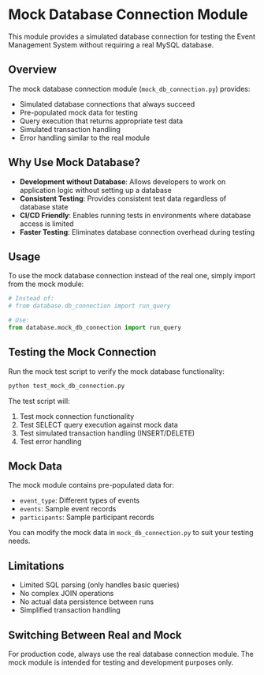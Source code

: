 # Mock Database Connection Module

This module provides a simulated database connection for testing the Event Management System without requiring a real MySQL database.

## Overview

The mock database connection module (`mock_db_connection.py`) provides:

- Simulated database connections that always succeed
- Pre-populated mock data for testing
- Query execution that returns appropriate test data
- Simulated transaction handling
- Error handling similar to the real module

## Why Use Mock Database?

- **Development without Database**: Allows developers to work on application logic without setting up a database
- **Consistent Testing**: Provides consistent test data regardless of database state
- **CI/CD Friendly**: Enables running tests in environments where database access is limited
- **Faster Testing**: Eliminates database connection overhead during testing

## Usage

To use the mock database connection instead of the real one, simply import from the mock module:

```python
# Instead of:
# from database.db_connection import run_query

# Use:
from database.mock_db_connection import run_query
```

## Testing the Mock Connection

Run the mock test script to verify the mock database functionality:

```bash
python test_mock_db_connection.py
```

The test script will:
1. Test mock connection functionality
2. Test SELECT query execution against mock data
3. Test simulated transaction handling (INSERT/DELETE)
4. Test error handling

## Mock Data

The mock module contains pre-populated data for:

- `event_type`: Different types of events
- `events`: Sample event records
- `participants`: Sample participant records

You can modify the mock data in `mock_db_connection.py` to suit your testing needs.

## Limitations

- Limited SQL parsing (only handles basic queries)
- No complex JOIN operations
- No actual data persistence between runs
- Simplified transaction handling

## Switching Between Real and Mock

For production code, always use the real database connection module. The mock module is intended for testing and development purposes only.